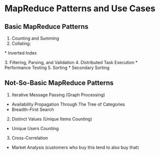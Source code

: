 <h1>MapReduce Patterns and Use Cases</h1>

## Basic MapReduce Patterns
1. Counting and Summing
2. Collating:
  <p class="tab">* Inverted Index</p>
3. Filtering, Parsing, and Validation
4. Distributed Task Execution
  * Performance Testing
5. Sorting
  * Secondary Sorting

## Not-So-Basic MapReduce Patterns
1. Iterative Message Passing (Graph Processing)
  * Availability Propagation Through The Tree of Categories
  * Breadth-First Search
2. Distinct Values (Unique Items Counting)
  * Unique Users Counting
3. Cross-Correlation
  * Market Analysis (customers who buy this tend to also buy that)
